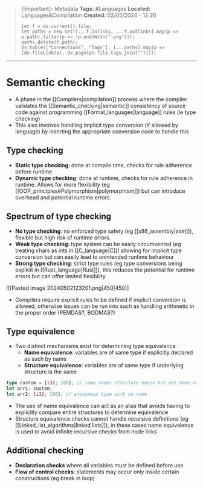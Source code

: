 > [!important]- Metadata
> **Tags:** #Languages 
> **Located:** Languages&Compilation
> **Created:** 02/05/2024 - 12:26
> ```dataviewjs
> let f = dv.current().file;
> let paths = new Set([...f.inlinks, ...f.outlinks].map(p => p.path).filter(p => !p.endsWith(".png")));
> paths.delete(f.path);
> dv.table(["Connections", "Tags"], [...paths].map(p => [dv.fileLink(p), dv.page(p).file.tags.join("")]));
> ```

___
# Semantic checking
- A phase in the [[Compilers|compilation]] process where the compiler validates the [[Semantic_checking|semantic]] consistency of  source code against programming [[Formal_languages|language]] rules (ie type checking)
- This also involves handling implicit type conversion (if allowed by language) by inserting the appropriate conversion code to handle this 
## Type checking
- **Static type checking**: done at compile time, checks for rule adherence before runtime
- **Dynamic type checking**: done at runtime, checks for rule adherence in runtime. Allows for more flexibility (eg [[OOP_principles#Polymorphism|polymorphism]]) but can introduce overhead and potential runtime errors.
## Spectrum of type checking
- **No type checking**: no enforced type safety (eg [[x86_assembly|asm]]), flexible but high risk of runtime errors.
- **Weak type checking**: type system can be easily circumvented (eg treating chars as ints in [[C_language|C]]) allowing for implicit type conversion but can easily lead to unintended runtime behaviour 
- **Strong type checking**: strict type rules (eg type conversions being explicit in [[Rust_language|Rust]]), this  reduces the potential for runtime errors but can offer limited flexibility

![[Pasted image 20240502123201.png|450|450]]

- Compilers require explicit rules to be defined if implicit conversion is allowed, otherwise issues can be run into such as handling arithmetic in the proper order (PEMDAS?, BODMAS?)
## Type equivalence
- Two distinct mechanisms exist for determining type equivalence  
	- **Name equivalence**: variables are of same type if explicitly declared as such by name
	- **Structure equivalence**: variables are of same type if underlying structure is the same 

```rust
type custom = [i32; 100]; // same under structure equiv but not name equiv
let arr1: custom;
let arr2: [i32; 100]; // anonymous type with no name
```

- The use of name equivalence can act as an alias that avoids having to explicitly compare entire structures to determine equivalence
- Structure equivalence checks cannot handle recursive definitions (eg [[Linked_list_algorithms|linked lists]]), in these cases name equivalence is used to avoid infinite recursive checks from node links

## Additional checking
- **Declaration checks** where all variables must be defined before use
- **Flow of control checks**: statements may occur only inside certain constructions (eg break in loop)
